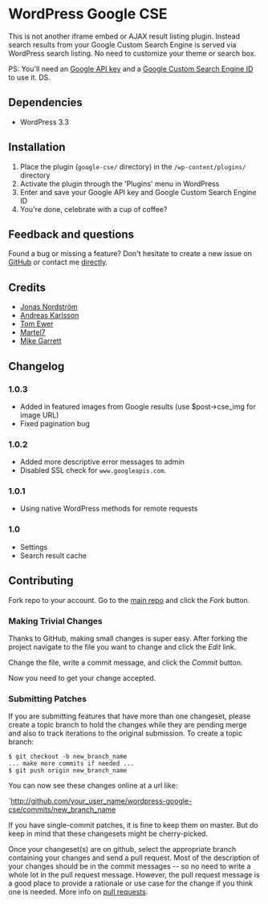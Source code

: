 # WordPress Google CSE

This is not another iframe embed or AJAX result listing plugin. Instead search results from your Google Custom Search Engine is served via WordPress search listing. No need to customize your theme or search box.

PS: You'll need an [Google API key](https://code.google.com/apis/console/) and a [Google Custom Search Engine ID](http://www.google.com/cse/) to use it. DS.

## Dependencies

* WordPress 3.3

## Installation

1. Place the plugin (`google-cse/` directory) in the `/wp-content/plugins/` directory
2. Activate the plugin through the 'Plugins' menu in WordPress
3. Enter and save your Google API key and Google Custom Search Engine ID
4. You're done, celebrate with a cup of coffee?

## Feedback and questions

Found a bug or missing a feature? Don't hesitate to create a new issue on [GitHub](https://github.com/ptz0n/wordpress-google-cse) or contact me [directly](https://github.com/ptz0n).

## Credits

* [Jonas Nordström](https://github.com/windyjonas)
* [Andreas Karlsson](https://github.com/indiebytes)
* [Tom Ewer](https://twitter.com/tomewer)
* [Martel7](http://wordpress.org/support/profile/martel7)
* [Mike Garrett](https://github.com/MikeNGarrett)

## Changelog

### 1.0.3
* Added in featured images from Google results (use $post->cse_img for image URL)
* Fixed pagination bug

### 1.0.2
* Added more descriptive error messages to admin
* Disabled SSL check for `www.googleapis.com`.

### 1.0.1
* Using native WordPress methods for remote requests

### 1.0
* Settings
* Search result cache

## Contributing

Fork repo to your account. Go to the [main repo](https://github.com/ptz0n/wordpress-google-cse) and click the _Fork_ button.

### Making Trivial Changes

Thanks to GitHub, making small changes is super easy. After forking the project navigate to the file you want to change and click the _Edit_ link.

Change the file, write a commit message, and click the _Commit_ button.

Now you need to get your change accepted.

### Submitting Patches

If you are submitting features that have more than one changeset, please create a topic branch to hold the changes while they are pending merge and also to track iterations to the original submission. To create a topic branch:

    $ git checkout -b new_branch_name
    ... make more commits if needed ...
    $ git push origin new_branch_name

You can now see these changes online at a url like:

`http://github.com/your_user_name/wordpress-google-cse/commits/new_branch_name

If you have single-commit patches, it is fine to keep them on master. But do keep in mind that these changesets might be cherry-picked.

Once your changeset(s) are on github, select the appropriate branch containing your changes and send a pull request. Most of the description of your changes should be in the commit messages -- so no need to write a whole lot in the pull request message. However, the pull request message is a good place to provide a rationale or use case for the change if you think one is needed. More info on [pull requests](http://help.github.com/pull-requests/).